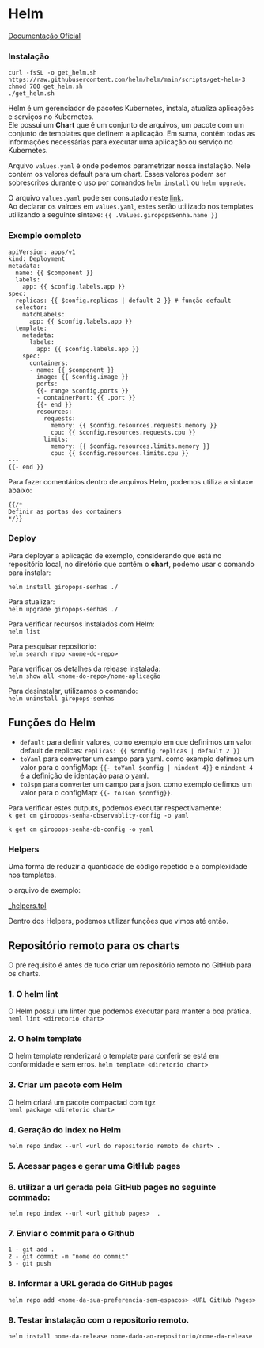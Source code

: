 # Helm    

[Documentação Oficial](https://helm.sh/docs/)

### Instalação 

```
curl -fsSL -o get_helm.sh https://raw.githubusercontent.com/helm/helm/main/scripts/get-helm-3
chmod 700 get_helm.sh
./get_helm.sh
```   

Helm é um gerenciador de pacotes Kubernetes, instala, atualiza aplicações e serviços no Kubernetes.  
Ele possui um __Chart__ que é um conjunto de arquivos, um pacote com um conjunto de templates que definem a aplicação. Em suma, contêm todas as informações necessárias para executar uma aplicação ou serviço no Kubernetes.  

Arquivo `values.yaml` é onde podemos parametrizar nossa instalação. Nele contém os valores default para um chart. Esses valores podem ser sobrescritos durante o uso por  comandos `helm install` ou `helm upgrade`.    

O arquivo `values.yaml` pode ser consutado neste [link](../dia-19/chart/values.yaml).  
Ao declarar os valroes em `values.yaml`, estes serão utilizado nos templates utilizando a seguinte sintaxe:  `{{ .Values.giropopsSenha.name }}` 

### Exemplo completo


```{{- range $component, $config := .Values.deployments }} # 
apiVersion: apps/v1
kind: Deployment
metadata:
  name: {{ $component }}
  labels:
    app: {{ $config.labels.app }}
spec:
  replicas: {{ $config.replicas | default 2 }} # função default
  selector:
    matchLabels:
      app: {{ $config.labels.app }}
  template:
    metadata:
      labels:
        app: {{ $config.labels.app }} 
    spec: 
      containers:
      - name: {{ $component }}
        image: {{ $config.image }} 
        ports:
        {{- range $config.ports }}
        - containerPort: {{ .port }}
        {{- end }}
        resources:
          requests:
            memory: {{ $config.resources.requests.memory }}
            cpu: {{ $config.resources.requests.cpu }}
          limits:
            memory: {{ $config.resources.limits.memory }}
            cpu: {{ $config.resources.limits.cpu }}
---
{{- end }}       
``` 

Para fazer comentários dentro de arquivos Helm, podemos utiliza a sintaxe abaixo:  

```
{{/*
Definir as portas dos containers
*/}}
```

### Deploy  

Para deployar a aplicação de exemplo, considerando que está no repositório local, no diretório que contém o __chart__, podemo usar o comando para instalar:  

`helm install giropops-senhas ./`    

Para atualizar:  
`helm upgrade giropops-senhas ./`  

Para verificar recursos instalados com Helm:  
`helm list`

Para pesquisar repositorio:  
`helm search repo <nome-do-repo>`  

Para verificar os detalhes da release instalada:  
`helm show all <nome-do-repo>/nome-aplicação`   

Para desinstalar, utilizamos o comando:  
`helm uninstall giropops-senhas`  


## Funções do Helm  

* `default` para definir valores, como exemplo em que definimos um valor default de replicas:  `replicas: {{ $config.replicas | default 2 }}`   
* `toYaml` para converter um campo para yaml. como exemplo defimos um valor para o configMap: `{{- toYaml $config | nindent 4}}` e `nindent 4` é a definição de identação para o yaml.    
* `toJspm` para converter um campo para json. como exemplo defimos um valor para o configMap: `{{- toJson $config}}`.  

Para verificar estes outputs, podemos executar respectivamente:    
`k get cm giropops-senha-observablity-config -o yaml`   

`k get cm giropops-senha-db-config -o yaml`  

### Helpers  

Uma forma de reduzir a quantidade de código repetido e a complexidade nos templates.   

o arquivo de exemplo:  

[_helpers.tpl](/chart/templates/_helpers.tpl)  

Dentro dos Helpers, podemos utilizar funções que vimos até então.    


## Repositório remoto para os charts

O pré requisito é antes de tudo criar um repositório remoto no GitHub para os charts.  

### 1. O helm lint   

O Helm possui um linter que podemos executar para manter a boa prática.  
`heml lint <diretorio chart>`  

### 2. O helm template  

O helm template renderizará o template para conferir se está em conformidade e sem erros.
`helm template <diretorio chart>`  

### 3. Criar um pacote com Helm   
O helm criará um pacote compactad com tgz  
`heml package <diretorio chart>`    

### 4. Geração do index no Helm  
`helm repo index --url <url do repositorio remoto do chart> .`  

### 5. Acessar pages e gerar uma GitHub pages 
### 6. utilizar a url gerada pela GitHub pages no seguinte commado: 
`helm repo index --url <url github pages>  .`

### 7. Enviar o commit para o Github    
```
1 - git add .
2 - git commit -m "nome do commit"
3 - git push 
```

### 8. Informar a URL gerada do GitHub pages  
`helm repo add <nome-da-sua-preferencia-sem-espacos> <URL GitHub Pages>`  

### 9. Testar instalação com o repositorio remoto.  
`helm install nome-da-release nome-dado-ao-repositorio/nome-da-release`

